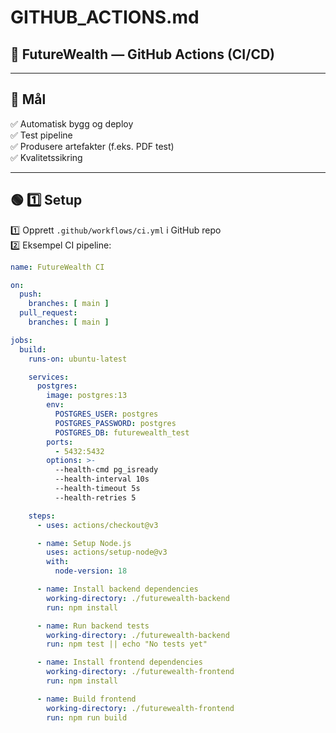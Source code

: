 # GITHUB_ACTIONS.md
## 🚀 FutureWealth — GitHub Actions (CI/CD)

---

## 🎯 Mål

✅ Automatisk bygg og deploy  
✅ Test pipeline  
✅ Produsere artefakter (f.eks. PDF test)  
✅ Kvalitetssikring

---

## 🟢 1️⃣ Setup

1️⃣ Opprett `.github/workflows/ci.yml` i GitHub repo  
2️⃣ Eksempel CI pipeline:

```yaml
name: FutureWealth CI

on:
  push:
    branches: [ main ]
  pull_request:
    branches: [ main ]

jobs:
  build:
    runs-on: ubuntu-latest

    services:
      postgres:
        image: postgres:13
        env:
          POSTGRES_USER: postgres
          POSTGRES_PASSWORD: postgres
          POSTGRES_DB: futurewealth_test
        ports:
          - 5432:5432
        options: >-
          --health-cmd pg_isready
          --health-interval 10s
          --health-timeout 5s
          --health-retries 5

    steps:
      - uses: actions/checkout@v3

      - name: Setup Node.js
        uses: actions/setup-node@v3
        with:
          node-version: 18

      - name: Install backend dependencies
        working-directory: ./futurewealth-backend
        run: npm install

      - name: Run backend tests
        working-directory: ./futurewealth-backend
        run: npm test || echo "No tests yet"

      - name: Install frontend dependencies
        working-directory: ./futurewealth-frontend
        run: npm install

      - name: Build frontend
        working-directory: ./futurewealth-frontend
        run: npm run build
